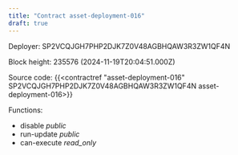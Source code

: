 ```yaml
---
title: "Contract asset-deployment-016"
draft: true
---
```

Deployer: SP2VCQJGH7PHP2DJK7Z0V48AGBHQAW3R3ZW1QF4N


 



Block height: 235576 (2024-11-19T20:04:51.000Z)

Source code: {{<contractref "asset-deployment-016" SP2VCQJGH7PHP2DJK7Z0V48AGBHQAW3R3ZW1QF4N asset-deployment-016>}}

Functions:

* disable _public_
* run-update _public_
* can-execute _read_only_
